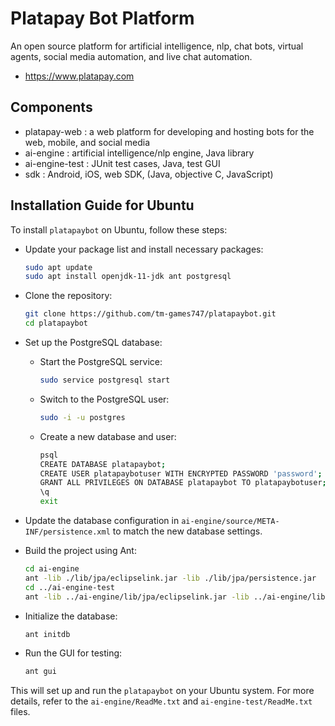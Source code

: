 # Platapay Bot Platform
An open source platform for artificial intelligence, nlp, chat bots, virtual agents, social media automation, and live chat automation.

* https://www.platapay.com

## Components

* platapay-web : a web platform for developing and hosting bots for the web, mobile, and social media
* ai-engine : artificial intelligence/nlp engine, Java library
* ai-engine-test : JUnit test cases, Java, test GUI
* sdk : Android, iOS, web SDK, (Java, objective C, JavaScript)

## Installation Guide for Ubuntu

To install `platapaybot` on Ubuntu, follow these steps:

* Update your package list and install necessary packages:
  ```sh
  sudo apt update
  sudo apt install openjdk-11-jdk ant postgresql
  ```

* Clone the repository:
  ```sh
  git clone https://github.com/tm-games747/platapaybot.git
  cd platapaybot
  ```

* Set up the PostgreSQL database:
  * Start the PostgreSQL service:
    ```sh
    sudo service postgresql start
    ```
  * Switch to the PostgreSQL user:
    ```sh
    sudo -i -u postgres
    ```
  * Create a new database and user:
    ```sh
    psql
    CREATE DATABASE platapaybot;
    CREATE USER platapaybotuser WITH ENCRYPTED PASSWORD 'password';
    GRANT ALL PRIVILEGES ON DATABASE platapaybot TO platapaybotuser;
    \q
    exit
    ```

* Update the database configuration in `ai-engine/source/META-INF/persistence.xml` to match the new database settings.

* Build the project using Ant:
  ```sh
  cd ai-engine
  ant -lib ./lib/jpa/eclipselink.jar -lib ./lib/jpa/persistence.jar
  cd ../ai-engine-test
  ant -lib ../ai-engine/lib/jpa/eclipselink.jar -lib ../ai-engine/lib/jpa/persistence.jar
  ```

* Initialize the database:
  ```sh
  ant initdb
  ```

* Run the GUI for testing:
  ```sh
  ant gui
  ```

This will set up and run the `platapaybot` on your Ubuntu system. For more details, refer to the `ai-engine/ReadMe.txt` and `ai-engine-test/ReadMe.txt` files.

